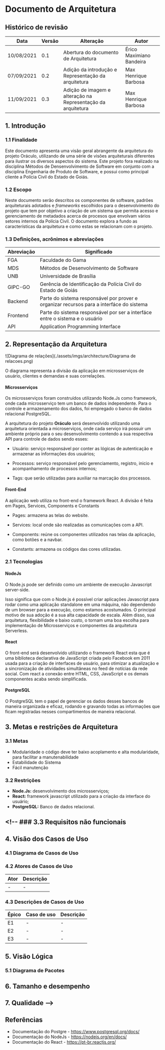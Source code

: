 # Documento de Arquitetura

## Histórico de revisão

| Data       | Versão | Alteração                                                    | Autor                    |
| ---------- | ------ | ------------------------------------------------------------ | ------------------------ |
| 10/08/2021 | 0.1    | Abertura do documento de Arquitetura                         | Érico Maximiano Bandeira |
| 07/09/2021 | 0.2    | Adição da introdução e Representação da arquitetura          | Max Henrique Barbosa     |
| 11/09/2021 | 0.3    | Adição de imagem e alteração na Representação da arquitetura | Max Henrique Barbosa     |

## 1. Introdução

### 1.1 Finalidade

Este documento apresenta uma visão geral abrangente da arquitetura do projeto Oráculo, utilizando de uma série de visões arquiteturais diferentes para ilustrar os diversos aspectos do sistema. Este projeto fora realizado na disciplina Métodos de Densenvolvimento de Software em conjunto com a disciplina Engenharia de Produto de Software, e possui como principal cliente a Polícia Civil do Estado de Goiás.

### 1.2 Escopo

Neste documento serão descritos os componentes de software, padrões arquiteturais adotados e _frameworks_ escolhidos para o desenvolvimento do projeto que tem por objetivo a criação de um sistema que permita acesso e gerenciamento de metadados acerca de procesos que envolvam vários setores internos da Polícia Civil. O documento explora a fundo as características da arquitetura e como estas se relacionam com o projeto.

### 1.3 Definições, acrônimos e abreviações

| Abreviação | Significado                                                                              |
| ---------- | ---------------------------------------------------------------------------------------- |
| FGA        | Faculdade do Gama                                                                        |
| MDS        | Métodos de Desenvolvimento de Software                                                   |
| UNB        | Universidade de Brasília                                                                 |
| GIPC-GO    | Gerência de Identificação da Polícia Civil do Estado de Goiás                            |
| Backend    | Parte do sistema responsável por prover e organizar recursos para a interfáce do sistema |
| Frontend   | Parte do sistema responsável por ser a interfáce entre o sistema e o usuário             |
| API        | Application Programming Interface                                                        |

## 2. Representação da Arquitetura

![Diagrama de relações](./assets/imgs/architecture/Diagrama de relacoes.png)

O diagrama representa a divisão da aplicação em microsserviços de usuário, clientes e demandas e suas correlações.

#### Microsserviços

Os microsserviços foram construídos utilizando Node.Js como framework, onde cada microsserviço tem um banco de dados independente. Para o controle e armazenamento dos dados, foi empregado o banco de dados relacional PostgreSQL.

A arquitetura do projeto **Oráculo** será desenvolvido utilizando uma arquitetura orientada a microserviços, onde cada serviço irá possuir um ambiente próprio para o seu desenvolvimento contendo a sua respectiva API para controle de dados sendo esses:

- Usuário: serviço responsável por conter as lógicas de autenticação e armazenar as informações dos usuários;

- Processos: serviço responsável pelo gerenciamento, registro, inicio e acompanhamento de processos internos;

- Tags: que serão utilizadas para auxiliar na marcação dos processos.

#### Front-End

A aplicação web utiliza no front-end o framework React. A divisão é feita em Pages, Services, Components e Constants

- Pages: armazena as telas do website.

- Services: local onde são realizadas as comunicações com a API.

- Components: reúne os componentes utilizados nas telas da aplicação, como botões e a navbar.

- Constants: armazena os códigos das cores utilizadas.

<!-- Adicionar imagem de representação -->

### 2.1 Tecnologias

#### NodeJs

O Node.js pode ser definido como um ambiente de execução Javascript server-side.

Isso significa que com o Node.js é possível criar aplicações Javascript para rodar como uma aplicação standalone em uma máquina, não dependendo de um browser para a execução, como estamos acostumados.
O principal motivo de sua adoção é a sua alta capacidade de escala. Além disso, sua arquitetura, flexibilidade e baixo custo, o tornam uma boa escolha para implementação de Microsserviços e componentes da arquitetura Serverless.

#### React

O front-end será desenvolvido utilizando o framework React esta que é uma biblioteca declarativa de JavaScript criada pelo Facebook em 2011 usada para a criação de interfaces de usuário, para otimizar a atualização e a sincronização de atividades simultâneas no feed de notícias da rede social. Com react a conexão entre HTML, CSS, JavaScript e os demais componentes acaba sendo simplificada.

#### PostgreSQL

O PostgreSQL tem o papel de gerenciar os dados desses bancos de maneira organizada e eficaz, rodando e gravando todas as informações que ficam registradas nesses compartimentos de maneira relacional.

## 3. Metas e restrições de Arquitetura

### 3.1 Metas

- Modularidade o código deve ter baixo acoplamento e alta modularidade, para facilitar a manutenabilidade
- Estabilidade do Sistema
- Fácil manutenção

### 3.2 Restrições

- **Node.Js:** desenvolvimento dos microsserviços;
- **React:** framework javascript utilizado para a criação da interface do usuário;
- **PostgreSQL:** Banco de dados relacional.

## <!-- ### 3.3 Requisitos não funcionais

## 4. Visão dos Casos de Uso

### 4.1 Diagrama de Casos de Uso

### 4.2 Atores de Casos de Uso

| Ator | Descrição |
| ---- | --------- |
| -    | -         |

### 4.3 Descrições de Casos de Uso

| Épico | Caso de uso | Descrição |
| ----- | ----------- | --------- |
| E1    | -           | -         |
| E2    | -           | -         |
| E3    | -           | -         |

## 5. Visão Lógica

### 5.1 Diagrama de Pacotes

## 6. Tamanho e desempenho

## 7. Qualidade -->

## Referências

- Documentação do Postgre - https://www.postgresql.org/docs/
- Documentação do NodeJs - https://nodejs.org/en/docs/
- Documentação do React - https://pt-br.reactjs.org/
